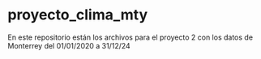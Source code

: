 # proyecto_clima_mty
En este repositorio están los archivos para el proyecto 2 con los datos de Monterrey del 01/01/2020 a 31/12/24
